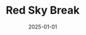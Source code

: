 ---
layout: track
title: Red Sky Break
permalink: /tracks/red-sky-break/
description: "A StudioRich lo-fi track."
image: /assets/covers/red-sky-break.webp
date: 2025-01-01
duration: "125.12"
album: "Stranger Vibes"
mood: [Melancholy]
genre: [lo-fi, experimental, ambient]
---
